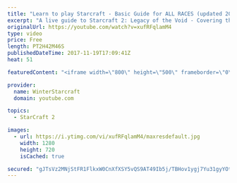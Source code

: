 ```yaml
---
title: "Learn to play Starcraft - Basic Guide for ALL RACES (updated 2017)"
excerpt: "A live guide to Starcraft 2: Legacy of the Void - Covering the basics and build orders for all of the races, and covering the important decisions to be made early in the game.  Not a step by step guide but a demonstration once you have the very basics of the units and races!"
originalUrl: https://youtube.com/watch?v=xufRFqlamM4
type: video
price: Free
length: PT2H42M46S
publishedDateTime: 2017-11-19T17:09:41Z
heat: 51

featuredContent: "<iframe width=\"800\" height=\"500\" frameborder=\"0\" src=\"https://www.youtube.com/embed/xufRFqlamM4\" allow=\"accelerometer; autoplay; encrypted-media; gyroscope; picture-in-picture\" allowfullscreen></iframe>"

provider:
  name: WinterStarcraft
  domain: youtube.com

topics:
  - StarCraft 2

images:
  - url: https://i.ytimg.com/vi/xufRFqlamM4/maxresdefault.jpg
    width: 1280
    height: 720
    isCached: true

secured: "gJTsVz2MNjStFR1FlkxW0CnXfXSY5vQS9AT49Ib5j/TBHov1ygj7Yu31gyYOt+OXjkGShQs3Mravd+bVkJypmbo2/Mjym/3zad2bmDvxGEsJlyX5mineYzxuTvOAQpcO6dzTE/PGhBhFq6cKKtO4IBEcKIiZtsRLTRby8MBgesOi2d7yHQIRxDCxPq1hSQSFHyD67WTcAb4zHiUM4eUrlzFVxlJ91d5B4r+zFca9X1oMdLCwAsVuj0FbvygqsYz0Tq+yPW3P5Z2v+OWNT/ntAylx3FePRGjv7+efUyc2K1A/L1TWFZlV/7IqB0VNrB79kJCcnfDbDp3YcP4MdPCMonotrz7S0tJEBbl7D3H7y7sDEPW0hitSBb01qUshpze+x+QufYIRfFjTgZzFsHeVhNajlUs41TDNscPzdm74eC6t0QQsCgJROipicWniLJCB;RMZ4ayyx14kZ3WQPgqXGKA=="
---
```


